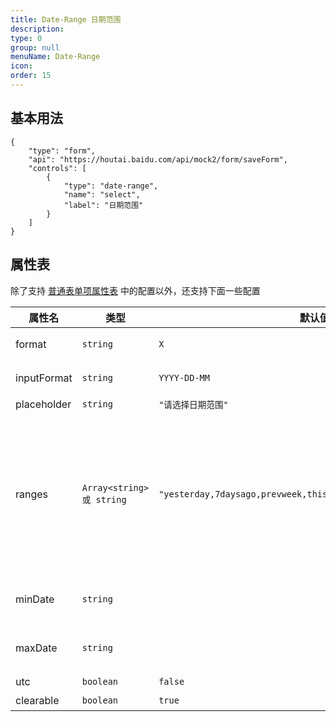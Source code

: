 ```yaml
---
title: Date-Range 日期范围
description:
type: 0
group: null
menuName: Date-Range
icon:
order: 15
---
```


## 基本用法

```schema:height="500" scope="body"
{
    "type": "form",
    "api": "https://houtai.baidu.com/api/mock2/form/saveForm",
    "controls": [
        {
            "type": "date-range",
            "name": "select",
            "label": "日期范围"
        }
    ]
}
```

## 属性表

除了支持 [普通表单项属性表](./formitem#%E5%B1%9E%E6%80%A7%E8%A1%A8) 中的配置以外，还支持下面一些配置

| 属性名      | 类型                      | 默认值                                                          | 说明                                                                                                                            |
| ----------- | ------------------------- | --------------------------------------------------------------- | ------------------------------------------------------------------------------------------------------------------------------- |
| format      | `string`                  | `X`                                                             | [日期选择器值格式](./date#%E5%80%BC%E6%A0%BC%E5%BC%8F)                                                                          |
| inputFormat | `string`                  | `YYYY-DD-MM`                                                    | [日期选择器显示格式](./date#%E6%98%BE%E7%A4%BA%E6%A0%BC%E5%BC%8F)                                                               |
| placeholder | `string`                  | `"请选择日期范围"`                                              | 占位文本                                                                                                                        |
| ranges      | `Array<string> 或 string` | `"yesterday,7daysago,prevweek,thismonth,prevmonth,prevquarter"` | 日期范围快捷键，可选：today, yesterday, 1dayago, 7daysago, 90daysago, prevweek, thismonth, prevmonth, prevquarter, thisquarter` |
| minDate     | `string`                  |                                                                 | 限制最小日期，用法同 [限制范围](./date#%E9%99%90%E5%88%B6%E8%8C%83%E5%9B%B4)                                                    |
| maxDate     | `string`                  |                                                                 | 限制最大日期，用法同 [限制范围](./date#%E9%99%90%E5%88%B6%E8%8C%83%E5%9B%B4)                                                    |
| utc         | `boolean`                 | `false`                                                         | [保存 UTC 值](./date#utc)                                                                                                       |
| clearable   | `boolean`                 | `true`                                                          | 是否可清除                                                                                                                      |
